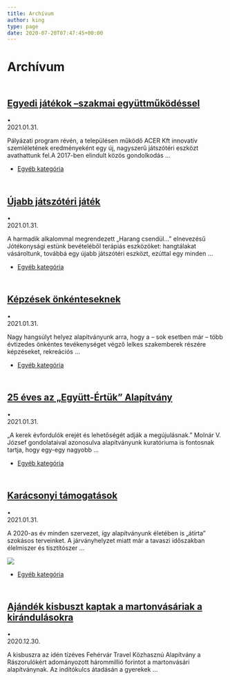 ```yaml
---
title: Archívum
author: king
type: page
date: 2020-07-20T07:47:45+00:00
---
```

# Archívum

## <a href="https://egyutt-ertuk.hu/egyedi-jatekok-szakmai-egyuttmukodessel/" target="_self" rel="noopener"><br /> Egyedi játékok –szakmai együttműködéssel </a>

•  
2021.01.31.

Pályázati program révén, a településen működő ACER Kft innovatív szemléletének eredményeként egy új, nagyszerű játszótéri eszközt avathattunk fel.A 2017-ben elindult közös gondolkodás …

  * [Egyéb kategória][1]

## <a href="https://egyutt-ertuk.hu/ujabb-jatszoteri-jatek/" target="_self" rel="noopener"><br /> Újabb játszótéri játék </a>

•  
2021.01.31.

A harmadik alkalommal megrendezett „Harang csendül…” elnevezésű Jótékonysági estünk bevételéből terápiás eszközöket: hangtálakat vásároltunk, továbbá egy újabb játszótéri eszközt, ezúttal egy minden …

  * [Egyéb kategória][1]

## <a href="https://egyutt-ertuk.hu/kepzesek-onkenteseknek/" target="_self" rel="noopener"><br /> Képzések önkénteseknek </a>

•  
2021.01.31.

Nagy hangsúlyt helyez alapítványunk arra, hogy a – sok esetben már – több évtizedes önkéntes tevékenységet végző lelkes szakemberek részére képzéseket, rekreációs …

  * [Egyéb kategória][1]

## <a href="https://egyutt-ertuk.hu/25-eves-az-egyutt-ertuk-alapitvany/" target="_self" rel="noopener"><br /> 25 éves az „Együtt-Értük” Alapítvány </a>

•  
2021.01.31.

„A kerek évfordulók erejét és lehetőségét adják a megújulásnak.” Molnár V. József gondolataival azonosulva alapítványunk kuratóriuma is fontosnak tartja, hogy egy-egy nagyobb …

  * [Egyéb kategória][1]

## <a href="https://egyutt-ertuk.hu/karacsonyi-tamogatasok/" target="_self" rel="noopener"><br /> Karácsonyi támogatások </a>

•  
2021.01.31.

A 2020-as év minden szervezet, így alapítványunk életében is „átírta” szokásos terveinket. A járványhelyzet miatt már a tavaszi időszakban élelmiszer és tisztítószer …

![](/wp-content/uploads/2020/12/DSC08317.jpg)  
<a href="https://egyutt-ertuk.hu/ajandek-kisbuszt-kaptak-a-martonvasariak-a-kirandulasokra/" target="_self" rel="noopener"></a>

* [Egyéb kategória][1]

## <a href="https://egyutt-ertuk.hu/ajandek-kisbuszt-kaptak-a-martonvasariak-a-kirandulasokra/" target="_self" rel="noopener"><br /> Ajándék kisbuszt kaptak a martonvásáriak a kirándulásokra </a>

•  
2020.12.30.

A kisbuszra az idén tízéves Fehérvár Travel Közhasznú Alapítvány a Rászorulókért adományozott hárommillió forintot a martonvásári alapítványnak. Az indítókulcs átadásán a gyerekek …

[1]: https://egyutt-ertuk.hu/category/egyeb/